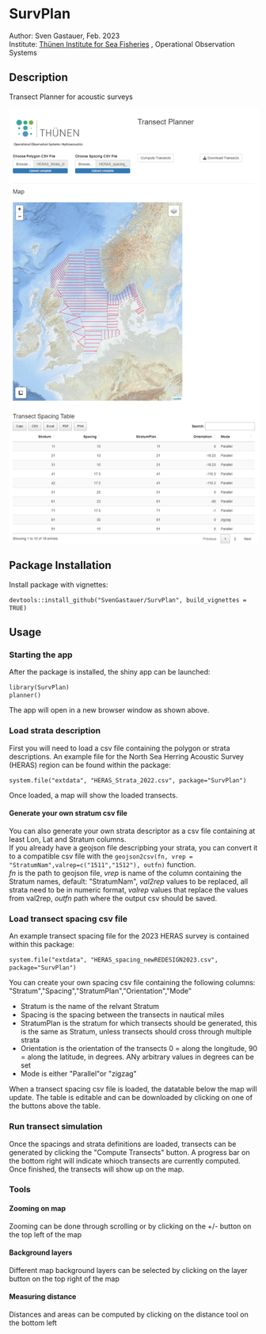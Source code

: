 # SurvPlan

Author: Sven Gastauer, Feb. 2023  
Institute: [Thünen Institute for Sea Fisheries](https://www.thuenen.de/en/institutes/sea-fisheries) , Operational Observation Systems   

## Description  
Transect Planner for acoustic surveys

![alt text](https://github.com/SvenGastauer/SurvPlan/blob/main/inst/extdata/app.png?raw=true)  


## Package Installation  

Install package with vignettes:  
```
devtools::install_github("SvenGastauer/SurvPlan", build_vignettes = TRUE)
```

## Usage  

### Starting the app  
After the package is installed, the shiny app can be launched:  
```
library(SurvPlan)
planner()
```  
The app will open in a new browser window as shown above.  

### Load strata description  
First you will need to load a csv file containing the polygon or strata descriptions. An example file for the North Sea Herring Acoustic Survey (HERAS) region can be found within the package:
```
system.file("extdata", "HERAS_Strata_2022.csv", package="SurvPlan")
``` 
Once loaded, a map will show the loaded transects.  

#### Generate your own stratum csv file  
You can also generate your own strata descriptor as a csv file containing at least Lon, Lat and Stratum columns.  
If you already have a geojson file descripbing your strata, you can convert it to a compatible csv file with the ```geojson2csv(fn, vrep = "StratumNam",valrep=c("1511","1512"), outfn)``` function.  
*fn* is the path to geojson file, *vrep* is name of the column containing the Stratum names, default: "StratumNam", *val2rep* values to be replaced, all strata need to be in numeric format, *valrep* values that replace the values from val2rep, *outfn* path where the output csv should be saved.  


### Load transect spacing csv file  
An example transect spacing file for the 2023 HERAS survey is contained within this package:
```
system.file("extdata", "HERAS_spacing_newREDESIGN2023.csv", package="SurvPlan")
``` 
You can create your own spacing csv file containing the following columns:  
"Stratum","Spacing","StratumPlan","Orientation","Mode"
- Stratum is the name of the relvant Stratum  
- Spacing is the spacing between the transects in nautical miles
- StratumPlan is the stratum for which transects should be generated, this is the same as Stratum, unless transects should cross through multiple strata
- Orientation is the orientation of the transects 0 = along the longitude, 90 = along the latitude, in degrees. ANy arbitrary values in degrees can be set
- Mode is either "Parallel"or "zigzag"

When a transect spacing csv file is loaded, the datatable below the map will update. The table is editable and can be downloaded by clicking on one of the buttons above the table.  

### Run transect simulation  
Once the spacings and strata definitions are loaded, transects can be generated by clicking the "Compute Transects" button. A progress bar on the bottom right will indicate whioch transects are currently computed. Once finished, the transects will show up on the map.  

### Tools  

#### Zooming on map  
Zooming can be done through scrolling or by clicking on the +/- button on the top left of the map
#### Background layers
Different map background layers can be selected by clicking on the layer button on the top right of the map
#### Measuring distance
Distances and areas can be computed by clicking on the distance tool on the bottom left
